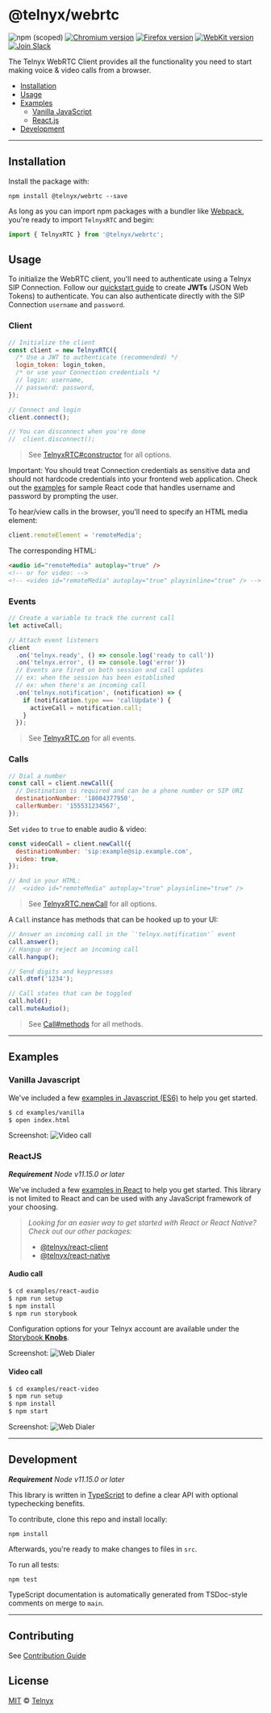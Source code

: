 # @telnyx/webrtc

![npm (scoped)](https://img.shields.io/npm/v/@telnyx/webrtc) <!-- GEN:chromium-version-badge-if-release -->[![Chromium version](https://img.shields.io/badge/chromium-82.0.4057.0-blue.svg?logo=google-chrome)](https://www.chromium.org/Home)<!-- GEN:stop --> <!-- GEN:firefox-version-badge-if-release -->[![Firefox version](https://img.shields.io/badge/firefox-72-blue.svg?logo=mozilla-firefox)](https://www.mozilla.org/en-US/firefox/new/)<!-- GEN:stop --> [![WebKit version](https://img.shields.io/badge/webkit-13.0.4-blue.svg?logo=safari)](https://webkit.org/) [![Join Slack](https://img.shields.io/badge/join-slack-infomational)](https://joinslack.telnyx.com/)

The Telnyx WebRTC Client provides all the functionality you need to start making voice & video calls from a browser.

- [Installation](#Installation)
- [Usage](#Usage)
- [Examples](#Examples)
  - [Vanilla JavaScript](#vanilla-javascript)
  - [React.js](#reactjs)
- [Development](#Development)

---

## Installation

Install the package with:

```
npm install @telnyx/webrtc --save
```

As long as you can import npm packages with a bundler like [Webpack](https://webpack.js.org/), you're ready to import `TelnyxRTC` and begin:

```js
import { TelnyxRTC } from '@telnyx/webrtc';
```

## Usage

To initialize the WebRTC client, you'll need to authenticate using a Telnyx SIP Connection. Follow our [quickstart guide](https://developers.telnyx.com/docs/v2/webrtc/quickstart) to create **JWTs** (JSON Web Tokens) to authenticate. You can also authenticate directly with the SIP Connection `username` and `password`.

### Client

```js
// Initialize the client
const client = new TelnyxRTC({
  /* Use a JWT to authenticate (recommended) */
  login_token: login_token,
  /* or use your Connection credentials */
  // login: username,
  // password: password,
});

// Connect and login
client.connect();

// You can disconnect when you're done
//  client.disconnect();
```

> See [TelnyxRTC#constructor](./docs/ts/classes/telnyxrtc.md#constructors) for all options.

Important: You should treat Connection credentials as sensitive data and should not hardcode credentials into your frontend web application. Check out the [examples](https://github.com/team-telnyx/webrtc/tree/main/examples/react) for sample React code that handles username and password by prompting the user.

To hear/view calls in the browser, you'll need to specify an HTML media element:

```js
client.remoteElement = 'remoteMedia';
```

The corresponding HTML:

```html
<audio id="remoteMedia" autoplay="true" />
<!-- or for video: -->
<!-- <video id="remoteMedia" autoplay="true" playsinline="true" /> -->
```

### Events

```js
// Create a variable to track the current call
let activeCall;

// Attach event listeners
client
  .on('telnyx.ready', () => console.log('ready to call'))
  .on('telnyx.error', () => console.log('error'))
  // Events are fired on both session and call updates
  // ex: when the session has been established
  // ex: when there's an incoming call
  .on('telnyx.notification', (notification) => {
    if (notification.type === 'callUpdate') {
      activeCall = notification.call;
    }
  });
```

> See [TelnyxRTC.on](./docs/ts/classes/telnyxrtc.md#on) for all events.

### Calls

```js
// Dial a number
const call = client.newCall({
  // Destination is required and can be a phone number or SIP URI
  destinationNumber: '18004377950',
  callerNumber: '‬155531234567',
});
```

Set `video` to `true` to enable audio & video:

```js
const videoCall = client.newCall({
  destinationNumber: 'sip:example@sip.example.com',
  video: true,
});

// And in your HTML:
//  <video id="remoteMedia" autoplay="true" playsinline="true" />
```

> See [TelnyxRTC.newCall](./docs/ts/classes/telnyxrtc.md#newCall) for all options.

A `Call` instance has methods that can be hooked up to your UI:

```js
// Answer an incoming call in the `'telnyx.notification'` event
call.answer();
// Hangup or reject an incoming call
call.hangup();

// Send digits and keypresses
call.dtmf('1234');

// Call states that can be toggled
call.hold();
call.muteAudio();
```

> See [Call#methods](./docs/ts/classes/call.md#methods) for all methods.

---

## Examples

### Vanilla Javascript

We've included a few [examples in Javascript (ES6)](https://github.com/team-telnyx/webrtc/tree/main/packages/js/examples/vanilla) to help you get started.

```sh
$ cd examples/vanilla
$ open index.html
```

Screenshot:
![Video call](https://raw.githubusercontent.com/team-telnyx/webrtc/master/packages/js/examples/vanilla/vanilla-screeshot.png)

### ReactJS

_**Requirement** Node v11.15.0 or later_

We've included a few [examples in React](https://github.com/team-telnyx/webrtc/tree/main/packages/js/examples) to help you get started. This library is not limited to React and can be used with any JavaScript framework of your choosing.

> _Looking for an easier way to get started with React or React Native? Check out our other packages:_
>
> - [@telnyx/react-client](../react-client)
> - [@telnyx/react-native](../react-client)

#### Audio call

```sh
$ cd examples/react-audio
$ npm run setup
$ npm install
$ npm run storybook
```

Configuration options for your Telnyx account are available under the [Storybook **Knobs**](https://github.com/storybookjs/storybook/tree/master/addons/knobs).

Screenshot:
![Web Dialer](https://raw.githubusercontent.com/team-telnyx/webrtc/master/packages/js/examples/react-audio/storybook-screenshot.png)

#### Video call

```sh
$ cd examples/react-video
$ npm run setup
$ npm install
$ npm start
```

Screenshot:
![Web Dialer](https://raw.githubusercontent.com/team-telnyx/webrtc/master/packages/js/examples/react-video/react-video-screenshot.png)

---

## Development

_**Requirement** Node v11.15.0 or later_

This library is written in [TypeScript](https://www.typescriptlang.org/) to define a clear API with optional typechecking benefits.

To contribute, clone this repo and install locally:

```
npm install
```

Afterwards, you're ready to make changes to files in `src`.

To run all tests:

```
npm test
```

TypeScript documentation is automatically generated from TSDoc-style comments on merge to `main`.

---

## Contributing

See [Contribution Guide](../../docs/Contributing.md)

## License

[MIT](../../LICENSE) © [Telnyx](https://github.com/team-telnyx)
